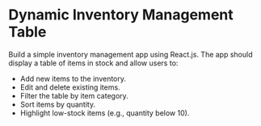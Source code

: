# Dynamic Inventory Management Table
Build a simple inventory management app using React.js. The app should display a table of items in stock and allow users to:
- Add new items to the inventory.
- Edit and delete existing items.
- Filter the table by item category.
- Sort items by quantity.
- Highlight low-stock items (e.g., quantity below 10).
